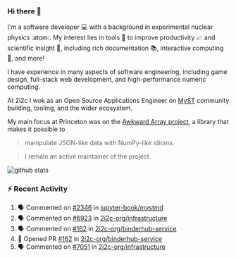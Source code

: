 ### Hi there 👋 

I'm a software developer 💻 with a background in experimental nuclear physics :atom:. My interest lies in tools :wrench: to improve productivity :chart_with_upwards_trend: and scientific insight :telescope:, including rich documentation 📚, interactive computing 🧮, and more! 

I have experience in many aspects of software engineering, including game design, full-stack web development, and high-performance numeric computing. 

At 2i2c I wok as an Open Source Applications Engineer on [MyST](https://github.com/jupyter-book/mystmd) community building, tooling, and the wider ecosystem. 

My main focus at Princeton was on the [Awkward Array project](awkward-array.org/), a library that makes it possible to 
> manipulate JSON-like data with NumPy-like idioms.

> I remain an active maintainer of the project. 

![github stats](https://github-readme-stats.vercel.app/api?username=agoose77&show_icons=true&hide_rank=true&hide_title=true&bg_color=30,e76445,904e95&text_color=efe3ec&icon_color=efe3ec)
<!--
**agoose77/agoose77** is a ✨ _special_ ✨ repository because its `README.md` (this file) appears on your GitHub profile.

Here are some ideas to get you started:

- 🔭 I’m currently working on ...
- 🌱 I’m currently learning ...
- 👯 I’m looking to collaborate on ...
- 🤔 I’m looking for help with ...
- 💬 Ask me about ...
- 📫 How to reach me: ...
- 😄 Pronouns: ...
- ⚡ Fun fact: ...
-->

### :zap: Recent Activity

<!--START_SECTION:activity-->
1. 🗣 Commented on [#2346](https://github.com/jupyter-book/mystmd/pull/2346#issuecomment-3466956917) in [jupyter-book/mystmd](https://github.com/jupyter-book/mystmd)
2. 🗣 Commented on [#6923](https://github.com/2i2c-org/infrastructure/issues/6923#issuecomment-3464572870) in [2i2c-org/infrastructure](https://github.com/2i2c-org/infrastructure)
3. 🗣 Commented on [#162](https://github.com/2i2c-org/binderhub-service/pull/162#issuecomment-3464480217) in [2i2c-org/binderhub-service](https://github.com/2i2c-org/binderhub-service)
4. 💪 Opened PR [#162](undefined) in [2i2c-org/binderhub-service](https://github.com/2i2c-org/binderhub-service)
5. 🗣 Commented on [#7051](https://github.com/2i2c-org/infrastructure/pull/7051#issuecomment-3463092165) in [2i2c-org/infrastructure](https://github.com/2i2c-org/infrastructure)
<!--END_SECTION:activity-->
